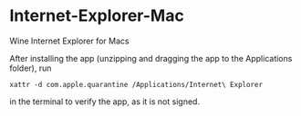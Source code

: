 # Internet-Explorer-Mac
Wine Internet Explorer for Macs

After installing the app (unzipping and dragging the app to the Applications folder), run
```
xattr -d com.apple.quarantine /Applications/Internet\ Explorer
```
in the terminal to verify the app, as it is not signed.
